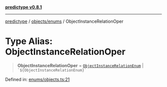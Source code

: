 [**predictype v0.8.1**](../../../README.md)

***

[predictype](../../../modules.md) / [objects/enums](../README.md) / ObjectInstanceRelationOper

# Type Alias: ObjectInstanceRelationOper

> **ObjectInstanceRelationOper** = [`ObjectInstanceRelationEnum`](../enumerations/ObjectInstanceRelationEnum.md) \| `` `${ObjectInstanceRelationEnum}` ``

Defined in: [enums/objects.ts:21](https://github.com/maduhaime/predictype/blob/2310adbaccb6fbc00cdab8e345e79bd5b09e40f5/src/enums/objects.ts#L21)
